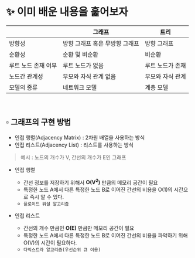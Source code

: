 # ✨ 이미 배운 내용을 훑어보자

| | 그래프 | 트리 |
|--------|---------|--------|
| 방향성 | 방향 그래프 혹은 무방향 그래프 | 방향 그래프 |
| 순환성 | 순환 및 비순환 | 비순환|
|루트 노드 존재 여부 | 루트 노드가 없음 | 루트 노드가 존재 |
| 노드간 관계성 | 부모와 자식 관계 없음 | 부모와 자식 관계 |
| 모델의 종류 | 네트워크 모델 | 계층 모델 |

<br>

## ▫️ 그래프의 구현 방법
- 인접 행렬(Adjacency Matrix) : 2차원 배열을 사용하는 방식
- 인접 리스트(Adjacency List) : 리스트를 사용하는 방식

> 예시 :  노드의 개수가 V, 간선의 개수가 E인 그래프

- 인접 행렬
  - 간선 정보를 저장하기 위해서 **O(V<sup>2</sup>)** 만큼의 메모리 공간이 필요
  - 특정한 노드 A에서 다른 특정한 노드 B로 이어진 간선의 비용을 O(1)의 시간으로 즉시 알 수 있다.
  - ```플로이드 워셜 알고리즘```


- 인접 리스트
  - 간선의 개수 만큼인 **O(E)** 만큼만 메모리 공간이 필요
  - 특정한 노드 A에서 다른 특정한 노드 B로 이어진 간선의 비용을 파악하기 위해 O(V)의 시간이 필요하다.
  - ```다익스트라 알고리즘(우선순위 큐 이용)```

